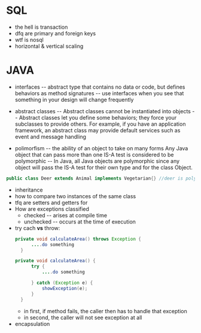# SQL

* the hell is transaction
* dfq are primary and foreign keys
* wtf is nosql
* horizontal & vertical scaling

# JAVA

* interfaces  -- abstract type that contains no data or code, but defines behaviors as method signatures --  use interfaces when you see that something in your design will change frequently

* abstract classes -- Abstract classes cannot be instantiated into objects -- Abstract classes let you define some behaviors; they force your subclasses to provide others. For example, if you have an application framework, an abstract class may provide default services such as event and message handling

* polimorfism -- the ability of an object to take on many forms Any Java object that can pass more than one IS-A test is considered to be polymorphic -- In Java, all Java objects are polymorphic since any object will pass the IS-A test for their own type and for the class Object.
```java
public class Deer extends Animal implements Vegetarian{} //deer is polymorphic
```

* inheritance
* how to compare two instances of the same class
* tfq are setters and getters for
* How are exceptions classified
  * checked -- arises at compile time
  * unchecked -- occurs at the time of execution
* try cach **vs** throw:
  ```java
  private void calculateArea() throws Exception {
        ....do something
    }
  ```
  ```java
  private void calculateArea() {
        try {
            ....do something

        } catch (Exception e) {
            showException(e);
        }
    }
  ```
  * in first, if method fails, the caller then has to handle that exception
  * in second, the caller will not see exception at all
* encapsulation
